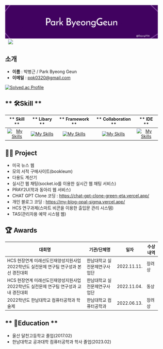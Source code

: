 <svg viewBox="0 0 500 50" xmlns="http://www.w3.org/2000/svg">
  <text x="0" y="35" font-size="35" fill="black">
    <animate attributeName="x" from="-500" to="500" dur="5s" repeatCount="indefinite"/>
    안녕하세요!
  </text>
</svg>

<img src = "./bk_bg.png">

<a href="https://instagram.com/b_geuni">
    <img 
        src="http://img.shields.io/badge/-Instagram-black?style=flat&logo=Instagram&link=https://instagram.com/b_geuni/"
        style="height : auto; margin-left : 10px; margin-right : 10px;"/>
</a>

## **소개**
- **이름** : 박병근 / Park Byeong Geun
- **이메일** : ppk0320@gmail.com

[![Solved.ac Profile](http://mazassumnida.wtf/api/generate_badge?boj=ppk0320)](https://solved.ac/ppk0320)

## ** 🛠️Skill **

|** Skill **| ** Libary **|** Framework **|** Collaboration **|** IDE **|
| :------: | :------: | :------: | :------: | :------: |
| [![My Skills](https://skillicons.dev/icons?i=js,ts,html,css)](https://skillicons.dev) | [![My Skills](https://skillicons.dev/icons?i=tailwind,sass)](https://skillicons.dev) |[![My Skills](https://skillicons.dev/icons?i=react,nextjs)](https://skillicons.dev)|[![My Skills](https://skillicons.dev/icons?i=github,figma,discord,notion)](https://skillicons.dev)|[![My Skills](https://skillicons.dev/icons?i=vscode)](https://skillicons.dev)|

## **👨‍💻 Project**

- 미국 뉴스 웹
- 모의 서적 구매사이트(bookleum)
- 다용도 계산기
- 실시간 웹 채팅(socket.io를 이용한 실시간 웹 채팅 서비스)
- PRAY2U(학과 동아리 웹 서비스)
- CHAT GPT Clone 코딩 : https://chat-gpt-clone-green-eta.vercel.app/
- 개인 블로그 코딩 : https://my-blog-opal-sigma.vercel.app/
- HCS 연구과제(스마트 비콘을 이용한 출입문 관리 시스템)
- TAS(관리자용 예약 시스템 웹) 


## **🏆 Awards**
|    대회명   |   기관/단체명   |   일자   |   수상 내역   |
|-------------|-------------|-------------|-------------|
|   HCS 현장연계 미래선도인재양성지원사업 2022학년도 실전문제 연구팀 연구성과 본선 경진대회   |   한남대학교 실전문제연구사업단   |   2022.11.11.   |   장려상   |
|   HCS 현장연계 미래선도인재양성지원사업 2022학년도 실전문제 연구팀 연구성과 교내 경진대회   |   한남대학교 실전문제연구사업단   |   2022.11.04.   |   동상   |
|   2022학년도 한남대학교 컴퓨터공학과 학술제   |   한남대학교 컴퓨터공학과   |   2022.06.13.   |    장려상   |

## ** 🏫Education **
- 울산 달천고등학교 졸업(2017.02)
- 한남대학교 공과대학 컴퓨터공학과 학사 졸업(2023.02)




